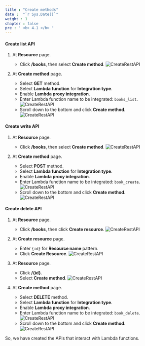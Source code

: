 ```yaml
---
title : "Create methods"
date :  "`r Sys.Date()`" 
weight : 1
chapter : false
pre : " <b> 4.1 </b> "
---
```

#### Create list API

1. At **Resource** page.
    - Click **/books**, then select **Create method**.
      ![CreateRestAPI](/images/temp/1/55.png?width=90pc)

2. At **Create method** page.
    - Select **GET** method.
    - Select **Lambda function** for **Integration type**.
    - Enable **Lambda proxy integration**.
    - Enter Lambda function name to be integrated: `books_list`.
      ![CreateRestAPI](/images/temp/1/56.png?width=90pc)
    - Scroll down to the bottom and click **Create method**.
      ![CreateRestAPI](/images/temp/1/57.png?width=90pc)

#### Create write API

1. At **Resource** page.
    - Click **/books**, then select **Create method**.
      ![CreateRestAPI](/images/temp/1/55.png?width=90pc)

2. At **Create method** page.
    - Select **POST** method.
    - Select **Lambda function** for **Integration type**.
    - Enable **Lambda proxy integration**.
    - Enter Lambda function name to be integrated: `book_create`.
      ![CreateRestAPI](/images/temp/1/58.png?width=90pc)
    - Scroll down to the bottom and click **Create method**.
      ![CreateRestAPI](/images/temp/1/59.png?width=90pc)

#### Create delete API

1. At **Resource** page.
    - Click **/books**, then click **Create resource**.
      ![CreateRestAPI](/images/temp/1/60.png?width=90pc)

2. At **Create resource** page.
    - Enter `{id}` for **Resource name** pattern.
    - Click **Create Resource**.
      ![CreateRestAPI](/images/temp/1/61.png?width=90pc)

3. At **Resource** page.
    - Click **/{id}**.
    - Select **Create method**.
      ![CreateRestAPI](/images/temp/1/62.png?width=90pc)

4. At **Create method** page.
    - Select **DELETE** method.
    - Select **Lambda function** for **Integration type**.
    - Enable **Lambda proxy integration**.
    - Enter Lambda function name to be integrated: `book_delete`.
      ![CreateRestAPI](/images/temp/1/63.png?width=90pc)
    - Scroll down to the bottom and click **Create method**.
      ![CreateRestAPI](/images/temp/1/64.png?width=90pc)

So, we have created the APIs that interact with Lambda functions.
